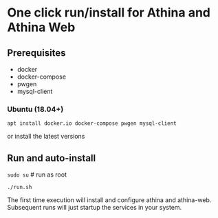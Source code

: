 # One click run/install for Athina and Athina Web

## Prerequisites
* docker
* docker-compose
* pwgen
* mysql-client

### Ubuntu (18.04+)
`apt install docker.io docker-compose pwgen mysql-client`

or install the latest versions

## Run and auto-install
`sudo su` # run as root

`./run.sh`

The first time execution will install and configure athina and athina-web. Subsequent runs will just startup the services in your system.
